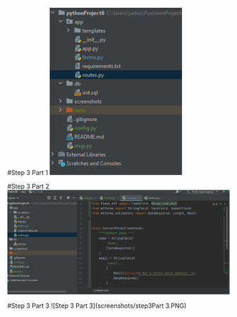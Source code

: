 #Step 3 Part 1
![Step 3 Part 1](screenshots/step3Part1.PNG)

#Step 3 Part 2
![Step 3 Part 2](screenshots/step3Part2.PNG)

#Step 3 Part 3
![Step 3 Part 3](screenshots/step3Part 3.PNG)